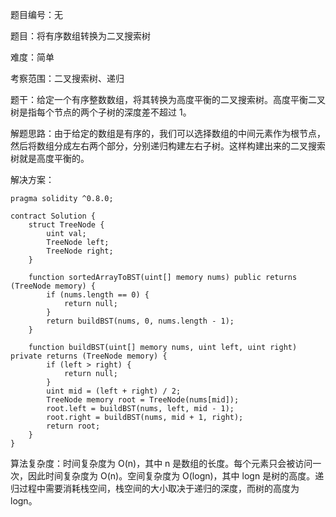 题目编号：无

题目：将有序数组转换为二叉搜索树

难度：简单

考察范围：二叉搜索树、递归

题干：给定一个有序整数数组，将其转换为高度平衡的二叉搜索树。高度平衡二叉树是指每个节点的两个子树的深度差不超过 1。

解题思路：由于给定的数组是有序的，我们可以选择数组的中间元素作为根节点，然后将数组分成左右两个部分，分别递归构建左右子树。这样构建出来的二叉搜索树就是高度平衡的。

解决方案：

```
pragma solidity ^0.8.0;

contract Solution {
    struct TreeNode {
        uint val;
        TreeNode left;
        TreeNode right;
    }

    function sortedArrayToBST(uint[] memory nums) public returns (TreeNode memory) {
        if (nums.length == 0) {
            return null;
        }
        return buildBST(nums, 0, nums.length - 1);
    }

    function buildBST(uint[] memory nums, uint left, uint right) private returns (TreeNode memory) {
        if (left > right) {
            return null;
        }
        uint mid = (left + right) / 2;
        TreeNode memory root = TreeNode(nums[mid]);
        root.left = buildBST(nums, left, mid - 1);
        root.right = buildBST(nums, mid + 1, right);
        return root;
    }
}
```

算法复杂度：时间复杂度为 O(n)，其中 n 是数组的长度。每个元素只会被访问一次，因此时间复杂度为 O(n)。空间复杂度为 O(logn)，其中 logn 是树的高度。递归过程中需要消耗栈空间，栈空间的大小取决于递归的深度，而树的高度为 logn。